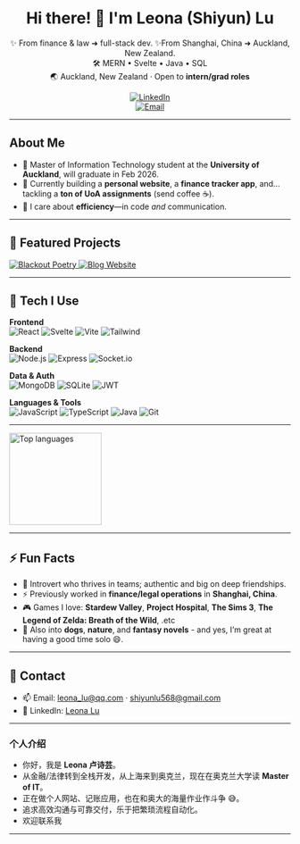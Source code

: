 <div align="center">

# Hi there! 👋 I'm **Leona (Shiyun) Lu**

✨ From finance & law ➜ full-stack dev.  ✨From Shanghai, China ➜ Auckland, New Zealand.  
🛠️ MERN • Svelte • Java • SQL  
🌏 Auckland, New Zealand · Open to **intern/grad roles**

[![LinkedIn](https://img.shields.io/badge/LinkedIn-Leona%20Lu-0A66C2?logo=linkedin&logoColor=white)](https://www.linkedin.com/in/leona-lu-rcd508/)  
[![Email](https://img.shields.io/badge/Email-shiyunlu568%40gmail.com-D14836?logo=gmail&logoColor=white)](mailto:shiyunlu568@gmail.com)  


</div>

---

## About Me
- 🌱 Master of Information Technology student at the **University of Auckland**, will graduate in Feb 2026.
- 🔭 Currently building a **personal website**, a **finance tracker app**, and… tackling a **ton of UoA assignments** (send coffee ☕).
- 💬 I care about **efficiency**—in code *and* communication.

---

## 🌟 Featured Projects

<p>
  <a href="https://github.com/leonalu12/collaborative-blackout-poetry">
    <img src="https://github-readme-stats.vercel.app/api/pin/?username=leonalu12&repo=collaborative-blackout-poetry&theme=default&border_color=ddd" alt="Blackout Poetry"/>
  </a>
  <a href="https://github.com/leonalu12/BlogWebsite">
    <img src="https://github-readme-stats.vercel.app/api/pin/?username=leonalu12&repo=BlogWebsite&theme=default&border_color=ddd" alt="Blog Website"/>
  </a>
</p>

---

## 🧰 Tech I Use

**Frontend**  
![React](https://img.shields.io/badge/React-20232A?logo=react) ![Svelte](https://img.shields.io/badge/Svelte-FF3E00?logo=svelte&logoColor=white) ![Vite](https://img.shields.io/badge/Vite-646CFF?logo=vite&logoColor=white) ![Tailwind](https://img.shields.io/badge/Tailwind-38B2AC?logo=tailwind-css&logoColor=white)

**Backend**  
![Node.js](https://img.shields.io/badge/Node.js-339933?logo=node.js&logoColor=white) ![Express](https://img.shields.io/badge/Express-000000?logo=express&logoColor=white) ![Socket.io](https://img.shields.io/badge/Socket.io-010101?logo=socketdotio&logoColor=white)

**Data & Auth**  
![MongoDB](https://img.shields.io/badge/MongoDB-47A248?logo=mongodb&logoColor=white) ![SQLite](https://img.shields.io/badge/SQLite-003B57?logo=sqlite&logoColor=white) ![JWT](https://img.shields.io/badge/JWT-000?logo=jsonwebtokens)

**Languages & Tools**  
![JavaScript](https://img.shields.io/badge/JavaScript-F7DF1E?logo=javascript&logoColor=000) ![TypeScript](https://img.shields.io/badge/TypeScript-3178C6?logo=typescript&logoColor=white) ![Java](https://img.shields.io/badge/Java-007396?logo=java&logoColor=white) ![Git](https://img.shields.io/badge/Git-F05032?logo=git&logoColor=white)

---

<p>
  <img height="165" src="https://github-readme-stats.vercel.app/api/top-langs/?username=leonalu12&layout=compact&border_color=ddd" alt="Top languages"/>
</p>



---

## ⚡ Fun Facts
- 👯 Introvert who thrives in teams; authentic and big on deep friendships.
- ⚡ Previously worked in **finance/legal operations** in **Shanghai, China**.
- 🎮 Games I love: **Stardew Valley**, **Project Hospital**, **The Sims 3**, **The Legend of Zelda: Breath of the Wild**, .etc
- 🐶 Also into **dogs**, **nature**, and **fantasy novels** - and yes, I’m great at having a good time solo 😄.

---

## 🤝 Contact
- 📫 Email: [leona_lu@qq.com](mailto:leona_lu@qq.com) · [shiyunlu568@gmail.com](mailto:shiyunlu568@gmail.com)  
- 🔗 LinkedIn: [Leona Lu](https://www.linkedin.com/in/leona-lu-rcd508/)

---

### 个人介绍
- 你好，我是 **Leona 卢诗芸**。
- 从金融/法律转到全栈开发，从上海来到奥克兰，现在在奥克兰大学读 **Master of IT**。
- 正在做个人网站、记账应用，也在和奥大的海量作业作斗争 😅。
- 追求高效沟通与可靠交付，乐于把繁琐流程自动化。
- 欢迎联系我

---
